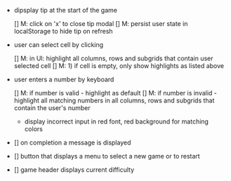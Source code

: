 - dipsplay tip at the start of the game

  [] M: click on 'x' to close tip modal
  [] M: persist user state in localStorage to hide tip on refresh

- user can select cell by clicking

  [] M: in UI: highlight all columns, rows and subgrids that contain user selected cell
  [] M: 1) if cell is empty, only show highlights as listed above

- user enters a number by keyboard

  [] M: if number is valid - highlight as default
  [] M: if number is invalid - highlight all matching numbers in all columns, rows and subgrids that contain the user's number

  - display incorrect input in red font, red background for matching colors

- [] on completion a message is displayed

- [] button that displays a menu to select a new game or to restart

- [] game header displays current difficulty
